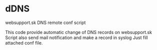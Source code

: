 # dDNS
websupport.sk DNS remote conf script

This code provide automatic change of DNS records on websupport.sk
Script also send mail notification and make a record in syslog
Just fill attached conf file.

